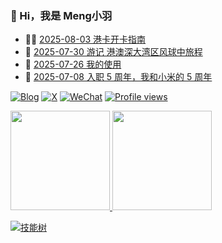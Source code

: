 ### 🤠 Hi，我是 Meng小羽

<!-- BLOG-POST-LIST:START -->
- 👨‍🏫 [2025-08-03 港卡开卡指南](https://blog.debuginn.com/p/financial-hongkong-card/)
- 🦄 [2025-07-30 游记 港澳深大湾区风球中旅程](https://blog.debuginn.com/p/travel-dawanqu/)
- 💃 [2025-07-26 我的使用](https://blog.debuginn.com/use/)
- 🤔 [2025-07-08 入职 5 周年，我和小米的 5 周年](https://blog.debuginn.com/p/work-5-years/)<!-- BLOG-POST-LIST:END -->

[![Blog](https://img.shields.io/badge/blog.debuginn.com-0066ff?logo=blogger&logoColor=white)](https://blog.debuginn.com)
[![X](https://img.shields.io/badge/@idebuginn-000000?logo=x&logoColor=white)](https://twitter.com/idebuginn)
[![WeChat](https://img.shields.io/badge/@debuginn-07C160?logo=wechat&logoColor=white)](https://blog.debuginn.com/subscribe)
[![Profile views](https://komarev.com/ghpvc/?username=debuginn&color=blueviolet)](https://github.com/debuginn)

<p>
    <a href="#">
        <img height="159px" src="https://github-readme-stats.vercel.app/api?username=debuginn&show_icons=true&theme=github_dark_dimmed&layout=compact" />
    </a>
     <a href="#">
        <img height="159px" src="https://github-readme-stats.vercel.app/api/top-langs/?username=debuginn&theme=github_dark_dimmed&layout=compact&hide=javascript,html,css,php,scss" />
    </a>
</p>

[![技能树](https://skillicons.dev/icons?i=go,java,spring,maven,mysql,postgres,redis,mongodb,linux,bash,docker,kubernetes,grafana,prometheus,nginx,git,github,gitlab,vim,idea,vscode,md,postman,stackoverflow,apple,obsidian,ps,cloudflare&theme=light)](https://blog.debuginn.com/project/)
